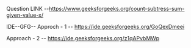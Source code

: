 Question LINK --https://www.geeksforgeeks.org/count-subtress-sum-given-value-x/

IDE--GFG--
Approch - 1 -- https://ide.geeksforgeeks.org/GoQexDmeei

Approach - 2 -- https://ide.geeksforgeeks.org/z1qAPvbMWp


